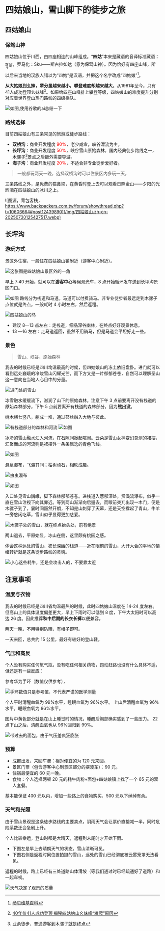 #  四姑娘山，雪山脚下的徒步之旅


## 四姑娘山

### 保驾山神

四姑娘山位于川西，由四座相连的山峰组成。“**四姑**”本来是藏语的音译标准藏语：སྐུ་བླ་，罗马化：Sku——斯古拉如达（意为保驾山神）。因为恰好有四座山峰，所以后来当地的汉族人错以为“四姑”是汉语，并把这个名字改成“四姑娘”[^1]。

**从大姑娘到幺妹，辈分虽越来越小，攀登难度却越来越大**。从1981年至今，只有41人成功登顶幺妹峰[^2]。如果给四座山峰排上攀登等级，四姑娘山的难度提升分别对应着世界登山热门路线的四级梯队。

![如图,使用谷歌的ai总结一下](/img/四姑娘山.zh-cn-20250730124500266.webp)

### 路线选择
目前四姑娘山有三条常见的旅游或徒步路线：

- **双桥沟**：商业开发程度 <font color="#ff0000">90%</font>，老少咸宜，峡谷漂流为主。
- **长坪沟**：商业开发程度 <font color="#ff0000">50%</font>，峡谷雪山原始森林，国内经典徒步路线之一，木骡子[^3]景点之后额外需要导游。
- **海子沟**：商业开发程度 <font color="#ff0000">20%</font>，不适合非专业徒步爱好者。

> 一般都玩两天一晚，选择双桥沟时可以住景区内多玩一天。

三条路线之外，是免费的猫鼻梁，在黄昏时登上去可以观看日照金山——夕阳的光辉洒在四姑娘山的冰川之上。

![图源，背包客栈，https://www.backpackers.com.tw/forum/showthread.php?t=10606664#post12439890](/img/四姑娘山.zh-cn-20250730125427517.webp)

## 长坪沟

### 游玩方式

景区外住宿，一般住在四姑娘山镇附近（游客中心附近）。

![这张图是四姑娘山景区外的一角](/img/四姑娘山.zh-cn-20250730162646495.webp)

早上 7:40 开始，就可以在**游客中心**等候观光车，8 点开始循环发车送到长坪沟景区门口。

![如图](/img/四姑娘山.zh-cn-20250730160950934.webp)
路线分为栈道和马道。马道可以付费骑马。非专业徒步者最远走到木骡子点位就是终点，一般耗时 4 小时左右，然后返程。

![四姑娘山的马](/img/四姑娘山.zh-cn-20250730162838307.webp)

- 建议 8—13 点左右：走栈道，细品深谷幽林，在终点好好观景休息。
- 13 —16 左右：走马道返回，虽然不用骑马，但是马道会平坦好走一些。

### 景色

> 雪山、峡谷、原始森林

我去的时候已经是四川均温最高的时候，但四姑娘山的冻土依旧盘卧。进门就可以看到远处巍峨的冷峻雪山闪耀光芒，而下方又是一片郁郁苍苍，自然可以理解圣山这一意向在当地人心目中的分量。

![进门处的雪山](/img/四姑娘山.zh-cn-20250730160003154.webp)

冰雪融水缓缓流下，滋润了山下的原始森林。注意下午 3 点前要离开没有栈道的原始森林部分，下午 5 点前要离开有栈道的森林部分，因为**熊出没**。

树木横七竖八，躺成一堆，通过苔丝融入大地与彼此。

![有栈道部分的森林和河流](/img/四姑娘山.zh-cn-20250730155929661.webp)
![如图](/img/四姑娘山.zh-cn-20250730161940908.webp)

冰冷的雪山融水汇入河流，在石隙间掀起喧闹。云朵是雪山女神变幻莫测的裙摆，汇聚而成的河流则是裙摆外一条条飘逸的青色飞线。

![如图](/img/四姑娘山.zh-cn-20250730161058625.webp)

悬泉瀑布，飞溯其间；枯树顽石，相映成趣。

![虫虫瀑布](/img/四姑娘山.zh-cn-20250730161721046.webp)

![如图](/img/四姑娘山.zh-cn-20250730161853671.webp)

入口处见雪山巍峨，脚下森林郁郁苍苍。进栈道入葱郁深处，赏溪流瀑布，似乎一直在雪山注视下向其靠近。等到两山渐渐向后遁去，而眼前突兀出现一木门，便是木骡子到了，霎时间豁然开朗，不知是山刺穿了天幕，还是天空撑起了青山，牛羊一旁悠闲吃草，雪山似乎显得更加慈爱。

![木骡子处的雪山，就在终点抬头处，前有绝景](/img/四姑娘山.zh-cn-20250730163552845.webp)

两山退去，平原始显，冰山在侧，这里颇有桃园之感。

体会这种远处的雪山，狭长深幽的栈道——近在眼前的雪山，大开大合的平地的情绪转折就是这条徒步路线的灵魂。

![小心这些耗牛，还是会攻击人的，不要靠太近](/img/四姑娘山.zh-cn-20250730163600023.webp)

## 注意事项

### 温度与衣物

我去的时候已经是四川省均温最热的时候，此时四姑娘山温度在 14-24 度左右。但高山上的具体温度偏差更大，早上下雨时可以低到 8 度，下午大太阳时可以高达 26 度。因此推荐**秋中后期的长衣长裤**以便兼容。

两天一晚，不用特别防晒，有帽子即可。

一天来回，总共约 15 公里，最好有较好的登山鞋。

### 气压和高反

个人没有购买任何氧气瓶，没有吃任何相关药物，跑动赶路也没有什么具体不适，但还是有一些反应：

参考华为手环（数值仅供参考），

![手环数值只是参考值，不代表严谨的医学测量](/img/四姑娘山.zh-cn-20250730164756524.webp)

个人平时清醒血氧为 99%水平，睡眠血氧为 96%水平。
上山后清醒血氧为 96%水平，睡眠血氧为 86%水平。

图片中黄色部分就是在山上睡觉时的情况，睡醒后胸部确实感到了一些压力。 22 点下山之后，清醒血氧也从 96%回归到 99%。

![带过去的面包，由于气压差疯狂膨胀](/img/四姑娘山.zh-cn-20250730165050358.webp)

### 预算

- 成都出发，来回车费：相对便宜的为 120 元来回。
- 景区门票（包含游客中心到景区部分的摆渡车）：90 元。
- 住宿最便宜的 60 元一晚。
- 食物：个人选择两顿 20 元的耗牛肉粉+面包+四姑娘镇上找了一个 65 元的双人套餐。

基本能保证 400 元以内，增加一些路上的食物购买，500 元以下绰绰有余。

### 天气和光照

由于雪山景观是这条徒步路线的主要卖点，阴雨天气会让票价直接减一半，同时危险系数还会急剧上升。

个人比较幸运，登山时都是大晴天，返程到末尾时才开始下雨。

- 下图左是早上去晴朗天气的状态，雪山清晰可见。
- 下图右侧是返程时同位置拍摄的雪山，远处的雪山已经彻底被云雾笼罩无法看见。

返程的时候，路上已经有三处道路山体滑坡（等我们通过时已经疏通好了道路）和一起车祸。

![天气决定了观景的质量](/img/四姑娘山.zh-cn-20250730170434397.webp)


[^1]: [参见维基百科](https://zh.wikipedia.org/wiki/%E5%9B%9B%E5%A7%91%E5%A8%98%E5%B1%B1)
[^2]:  [40年仅41人成功登顶 揭秘四姑娘山幺妹峰“难爬”原因](https://www.sc.chinanews.com.cn/bwbd/2021-09-13/155234.html)
[^3]: 业余徒步、普通游客到木骡子就是终点
